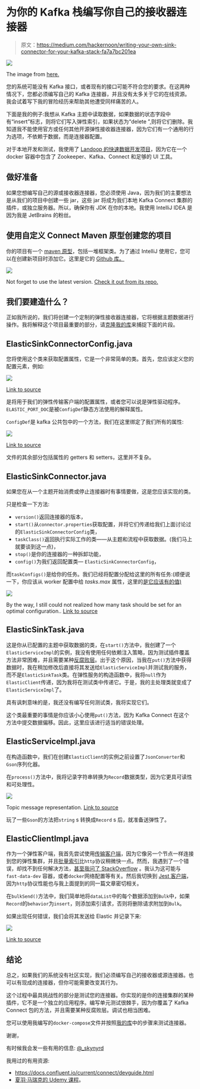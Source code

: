 # 为你的 Kafka 栈编写你自己的接收器连接器

> 原文：<https://medium.com/hackernoon/writing-your-own-sink-connector-for-your-kafka-stack-fa7a7bc201ea>

![](img/44c2cfeca47dcd47228d2e9f5c2bb0b3.png)

The image from [here.](https://www.confluent.io/blog/announcing-kafka-connect-building-large-scale-low-latency-data-pipelines/)

您的系统可能没有 Kafka 接口，或者现有的接口可能不符合您的要求。在这两种情况下，您都必须编写自己的 Kafka 连接器，并且没有太多关于它的在线资源。我会试着写下我的冒险经历来帮助其他遭受同样痛苦的人。

下面是我的例子:我想从 Kafka 主题中读取数据，如果数据的状态字段中有“insert”标志，则将它们写入弹性索引，如果状态为“delete ”,则将它们删除。我知道我不能使用官方或任何其他开源弹性接收器连接器，因为它们有一个通用的行为选项，不依赖于数据，而是连接器配置。

对于本地开发和测试，我使用了 [Landoop 的快速数据开发项目](https://github.com/Landoop/fast-data-dev)，因为它在一个 docker 容器中包含了 Zookeeper、Kafka、Connect 和足够的 UI 工具。

## 做好准备

如果您想编写自己的源或接收器连接器，您必须使用 Java，因为我们的主要想法是从我们的项目中创建一些 jar，这些 jar 将成为我们本地 Kafka Connect 集群的插件，或独立服务器。所以，确保你有 JDK 在你的本地。我使用 IntelliJ IDEA 是因为我是 JetBrains 的粉丝。

## 使用自定义 Connect Maven 原型创建您的项目

你的项目有一个 [maven 原型](https://maven.apache.org/guides/introduction/introduction-to-archetypes.html)，包括一堆框架类。为了通过 IntelliJ 使用它，您可以在创建新项目时添加它。这里是它的 [Github 库。](https://github.com/jcustenborder/kafka-connect-archtype)

![](img/a92899fb3c781cafdd690aca83e62261.png)

Not forget to use the latest version. [Check it out from its repo.](https://github.com/jcustenborder/kafka-connect-archtype)

## 我们要建造什么？

正如我所说的，我们将创建一个定制的弹性接收器连接器，它将根据主题数据进行操作。我将解释这个项目最重要的部分，请[克隆我的库](https://github.com/skynyrd/kafka-connect-elastic-sink)来捕捉下面的片段。

## ElasticSinkConnectorConfig.java

您将使用这个类来获取配置属性，它是一个非常简单的类。首先，您应该定义您的配置元素，例如:

![](img/f9ead940d3dee2d080f7ea4ad99e798a.png)

[Link to source](https://github.com/skynyrd/kafka-connect-elastic-sink/blob/master/src/main/java/com/skynyrd/kafka/ElasticSinkConnectorConfig.java)

是将用于我们的弹性传输客户端的配置属性，或者您可以说是弹性驱动程序。`ELASTIC_PORT_DOC`是被`ConfigDef`静态方法使用的解释属性。

`ConfigDef`是 kafka 公共包中的一个方法，我们在这里绑定了我们所有的属性:

![](img/56b80c6bc689be0a8998e5c95a40603d.png)

[Link to source](https://github.com/skynyrd/kafka-connect-elastic-sink/blob/master/src/main/java/com/skynyrd/kafka/ElasticSinkConnectorConfig.java)

文件的其余部分包括属性的 getters 和 setters，这里并不复杂。

## ElasticSinkConnector.java

如果您在从一个主题开始消费或停止连接器时有事情要做，这是您应该实现的类。

只是检查一下方法:

*   `version()`返回连接器的版本，
*   `start()`从`connector.properties`获取配置，并将它们传递给我们上面讨论过的`ElasticSinkConnectorConfig`类，
*   `taskClass()`返回执行实际工作的类——从主题和流程中获取数据。(我们马上就要谈到这一点)，
*   `stop()`是你的连接器的一种拆卸功能，
*   `config()`为我们返回配置类— `ElasticSinkConnectorConfig`，

而`taskConfigs()`是给你的任务。我们已经将配置分配给这里的所有任务:(顺便说一下，你应该从 worker 配置中给 *tasks.max* 属性，这里的[是它应该有的值)](https://stackoverflow.com/a/42030617)

![](img/a6e21e41ac5b0cc66e8731852ddd2abf.png)

By the way, I still could not realized how many task should be set for an optimal configuration.. [Link to source](https://github.com/skynyrd/kafka-connect-elastic-sink/blob/master/src/main/java/com/skynyrd/kafka/ElasticSinkConnector.java)

## ElasticSinkTask.java

这是你从已配置的主题中获取数据的类，在`start()`方法中，我创建了一个`ElasticServiceImpl`的实例，我没有使用任何依赖注入策略，因为测试插件覆盖方法非常困难，并且需要某种[反腐败层](https://softwareengineering.stackexchange.com/questions/184464/what-is-an-anti-corruption-layer-and-how-is-it-used)。出于这个原因，当我在`put()`方法中获得数据时，我在稍加修改后直接将其发送给`ElasticServiceImpl`并测试我的服务，而不是`ElasticSinkTask`类。在弹性服务的构造函数中，我将`null`作为`ElasticClient`传递，因为我将在测试类中传递它。于是，我的主处理类就变成了`ElasticServiceImpl`了。

具有讽刺意味的是，我还没有编写任何测试类，我将实现它们。

这个类最重要的事情是你应该小心使用`put()`方法，因为 Kafka Connect 在这个方法中提交数据偏移。因此，这里应该进行适当的错误处理。

## ElasticServiceImpl.java

在构造函数中，我们在创建`ElasticClient`的实例之前设置了`JsonConverter`和`Gson`序列化器。

在`process()`方法中，我将记录字符串转换为`Record`数据类型，因为它更具可读性和可处理性。

![](img/a9587c2ee42207748460431c100fd437.png)

Topic message representation. [Link to source](https://github.com/skynyrd/kafka-connect-elastic-sink/blob/master/src/main/java/com/skynyrd/kafka/Record.java)

玩了一些`Gson`的方法把`string` s 转换成`Record` s 后，就准备送弹性了。

## ElasticClientImpl.java

作为一个弹性客户端，我首先尝试使用[传输客户端](https://www.elastic.co/guide/en/elasticsearch/client/java-api/5.4/transport-client.html)，因为它像另一个节点一样连接到您的弹性集群，并且[批量索引](https://www.elastic.co/blog/benchmarking-rest-client-transport-client)比`http`协议稍微快一点。然而，我遇到了一个错误，却找不到任何解决方法，[甚至我问了 StackOverflow](https://stackoverflow.com/questions/46179241/nosuchmethoderror-when-constructing-prebuilttransportclient-for-elastic) 。我认为这可能与`fast-data-dev` 容器，或者`docker`网络配置等有关。然后我切换到 [Jest 客户端](https://github.com/searchbox-io/Jest)，因为`http`协议性能也与我上面提到的同一篇文章密切相关。

在`bulkSend()`方法中，我们简单地将`dataList`中的每个数据添加到`Bulk`中，如果`Record`的`behavior`为`insert`，则添加索引请求，否则将删除请求附加到`Bulk`。

如果出现任何错误，我们会将其发送给 Elastic 并记录下来:

![](img/fc30a69371e068b20b8a828ba00c0c72.png)

[Link to source](https://github.com/skynyrd/kafka-connect-elastic-sink/blob/master/src/main/java/com/skynyrd/kafka/client/ElasticClientImpl.java)

## 结论

总之，如果我们的系统没有社区实现，我们必须编写自己的接收器或源连接器。也可以有现成的连接器，但你可能需要改变其行为。

这个过程中最具挑战性的部分是测试您的连接器。你实现的是你的连接集群的某种插件，它不是一个独立的应用程序。编写单元测试很棘手，因为你覆盖了 Kafka Connect 包的方法，并且需要某种反腐败层。调试也相当困难。

您可以使用我编写的`docker-compose`文件并按照[我的库](https://github.com/skynyrd/kafka-connect-elastic-sink)中的步骤来测试连接器。

谢谢，

有时候我会发一些有用的信息: [@_skynyrd](https://twitter.com/_skynyrd)

我用过的有用资源:

*   https://docs.confluent.io/current/connect/devguide.html
*   [夏羽·马瑞克的 Udemy 课程](https://www.udemy.com/kafka-streams/)。